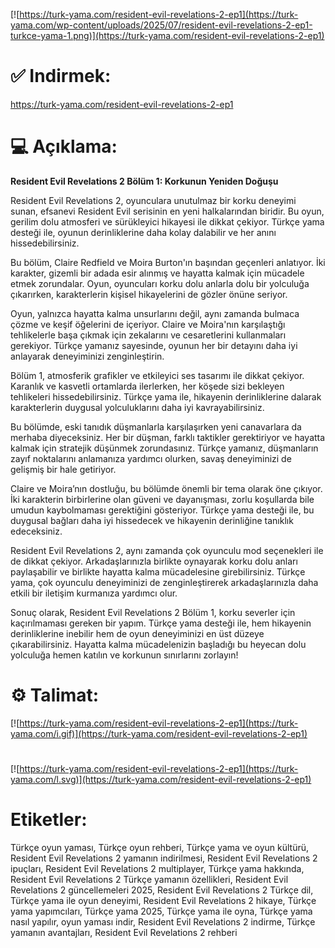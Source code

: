 [![https://turk-yama.com/resident-evil-revelations-2-ep1](https://turk-yama.com/wp-content/uploads/2025/07/resident-evil-revelations-2-ep1-turkce-yama-1.png)](https://turk-yama.com/resident-evil-revelations-2-ep1)
# ✅ Indirmek:
https://turk-yama.com/resident-evil-revelations-2-ep1
# 💻 Açıklama:
**Resident Evil Revelations 2 Bölüm 1: Korkunun Yeniden Doğuşu**

Resident Evil Revelations 2, oyunculara unutulmaz bir korku deneyimi sunan, efsanevi Resident Evil serisinin en yeni halkalarından biridir. Bu oyun, gerilim dolu atmosferi ve sürükleyici hikayesi ile dikkat çekiyor. Türkçe yama desteği ile, oyunun derinliklerine daha kolay dalabilir ve her anını hissedebilirsiniz.

Bu bölüm, Claire Redfield ve Moira Burton'ın başından geçenleri anlatıyor. İki karakter, gizemli bir adada esir alınmış ve hayatta kalmak için mücadele etmek zorundalar. Oyun, oyuncuları korku dolu anlarla dolu bir yolculuğa çıkarırken, karakterlerin kişisel hikayelerini de gözler önüne seriyor.

Oyun, yalnızca hayatta kalma unsurlarını değil, aynı zamanda bulmaca çözme ve keşif öğelerini de içeriyor. Claire ve Moira'nın karşılaştığı tehlikelerle başa çıkmak için zekalarını ve cesaretlerini kullanmaları gerekiyor. Türkçe yamanız sayesinde, oyunun her bir detayını daha iyi anlayarak deneyiminizi zenginleştirin.

Bölüm 1, atmosferik grafikler ve etkileyici ses tasarımı ile dikkat çekiyor. Karanlık ve kasvetli ortamlarda ilerlerken, her köşede sizi bekleyen tehlikeleri hissedebilirsiniz. Türkçe yama ile, hikayenin derinliklerine dalarak karakterlerin duygusal yolculuklarını daha iyi kavrayabilirsiniz.

Bu bölümde, eski tanıdık düşmanlarla karşılaşırken yeni canavarlara da merhaba diyeceksiniz. Her bir düşman, farklı taktikler gerektiriyor ve hayatta kalmak için stratejik düşünmek zorundasınız. Türkçe yamanız, düşmanların zayıf noktalarını anlamanıza yardımcı olurken, savaş deneyiminizi de gelişmiş bir hale getiriyor.

Claire ve Moira’nın dostluğu, bu bölümde önemli bir tema olarak öne çıkıyor. İki karakterin birbirlerine olan güveni ve dayanışması, zorlu koşullarda bile umudun kaybolmaması gerektiğini gösteriyor. Türkçe yama desteği ile, bu duygusal bağları daha iyi hissedecek ve hikayenin derinliğine tanıklık edeceksiniz.

Resident Evil Revelations 2, aynı zamanda çok oyunculu mod seçenekleri ile de dikkat çekiyor. Arkadaşlarınızla birlikte oynayarak korku dolu anları paylaşabilir ve birlikte hayatta kalma mücadelesine girebilirsiniz. Türkçe yama, çok oyunculu deneyiminizi de zenginleştirerek arkadaşlarınızla daha etkili bir iletişim kurmanıza yardımcı olur.

Sonuç olarak, Resident Evil Revelations 2 Bölüm 1, korku severler için kaçırılmaması gereken bir yapım. Türkçe yama desteği ile, hem hikayenin derinliklerine inebilir hem de oyun deneyiminizi en üst düzeye çıkarabilirsiniz. Hayatta kalma mücadelenizin başladığı bu heyecan dolu yolculuğa hemen katılın ve korkunun sınırlarını zorlayın!
# ⚙️ Talimat:
[![https://turk-yama.com/resident-evil-revelations-2-ep1](https://turk-yama.com/i.gif)](https://turk-yama.com/resident-evil-revelations-2-ep1)
#
[![https://turk-yama.com/resident-evil-revelations-2-ep1](https://turk-yama.com/l.svg)](https://turk-yama.com/resident-evil-revelations-2-ep1)
# Etiketler:
Türkçe oyun yaması, Türkçe oyun rehberi, Türkçe yama ve oyun kültürü, Resident Evil Revelations 2 yamanın indirilmesi, Resident Evil Revelations 2 ipuçları, Resident Evil Revelations 2 multiplayer, Türkçe yama hakkında, Resident Evil Revelations 2 Türkçe yamanın özellikleri, Resident Evil Revelations 2 güncellemeleri 2025, Resident Evil Revelations 2 Türkçe dil, Türkçe yama ile oyun deneyimi, Resident Evil Revelations 2 hikaye, Türkçe yama yapımcıları, Türkçe yama 2025, Türkçe yama ile oyna, Türkçe yama nasıl yapılır, oyun yaması indir, Resident Evil Revelations 2 indirme, Türkçe yamanın avantajları, Resident Evil Revelations 2 rehberi


